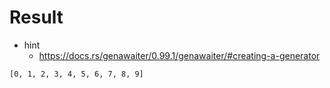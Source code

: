 # Result
- hint
  - https://docs.rs/genawaiter/0.99.1/genawaiter/#creating-a-generator

```bash
[0, 1, 2, 3, 4, 5, 6, 7, 8, 9]

```

